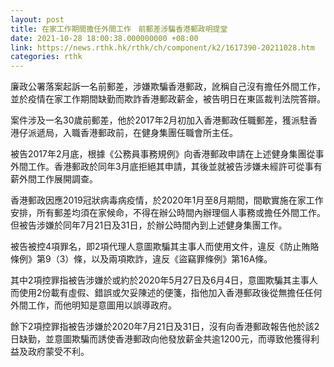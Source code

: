 ```yaml
---
layout: post
title: 在家工作期間擔任外間工作　前郵差涉騙香港郵政明提堂
date: 2021-10-28 18:00:38.000000000 +08:00
link: https://news.rthk.hk/rthk/ch/component/k2/1617390-20211028.htm
categories: rthk
---
```


廉政公署落案起訴一名前郵差，涉嫌欺騙香港郵政，訛稱自己沒有擔任外間工作，並於疫情在家工作期間缺勤而欺詐香港郵政薪金，被告明日在東區裁判法院答辯。

案件涉及一名30歲前郵差，他於2017年2月初加入香港郵政任職郵差，獲派駐香港仔派遞局，入職香港郵政前，在健身集團任職會所主任。

被告2017年2月底，根據《公務員事務規例》向香港郵政申請在上述健身集團從事外間工作。香港郵政於同年3月底拒絕其申請，其後並就被告涉嫌未經許可從事有薪外間工作展開調查。

香港郵政因應2019冠狀病毒病疫情，於2020年1月至8月期間，間歇實施在家工作安排，所有郵差均須在家候命，不得在辦公時間內辦理個人事務或擔任外間工作。但被告涉嫌於同年7月21日及31日，於辦公時間內到上述健身集團工作。

被告被控4項罪名，即2項代理人意圖欺騙其主事人而使用文件，違反《防止賄賂條例》第9（3）條，以及兩項欺詐，違反《盜竊罪條例》第16A條。

其中2項控罪指被告涉嫌於或約於2020年5月27日及6月4日，意圖欺騙其主事人而使用2份載有虛假、錯誤或欠妥陳述的便箋，指他加入香港郵政後從無擔任任何外間工作，而他明知是意圖用以誤導政府。

餘下2項控罪指被告涉嫌於2020年7月21日及31日，沒有向香港郵政報告他於該2日缺勤，並意圖欺騙而誘使香港郵政向他發放薪金共逾1200元，而導致他獲得利益及政府蒙受不利。
